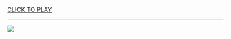 
<a href="https://premium76.site?title=blackjack_unblocked_games_76&ref=13M">CLICK TO PLAY</a></h3>
<hr>

<a href="https://premium76.site?title=blackjack_unblocked_games_76&ref=13M"><img src="https://clearcache.store/games.png"></a>


